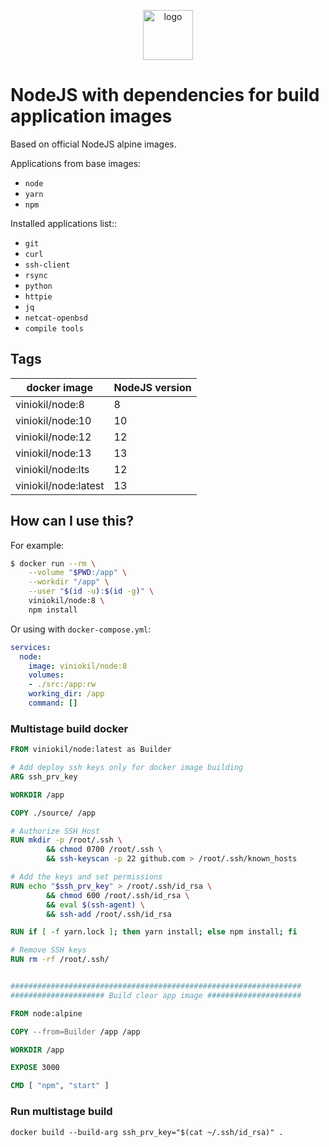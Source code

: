 <p align="center">
  <img alt="logo" src="https://hsto.org/webt/83/nk/0y/83nk0ym623xt8yit1b3pq9tj4cs.png" width="80" />
</p>


# NodeJS with dependencies for build application images

Based on official NodeJS alpine images.

Applications from base images:

- `node`
- `yarn`
- `npm`

Installed applications list::
- `git`
- `curl`
- `ssh-client`
- `rsync`
- `python`
- `httpie`
- `jq`
- `netcat-openbsd`
- `compile tools`

## Tags

| docker image         | NodeJS version |
| -------------------- | -------------- |
| viniokil/node:8      | 8              |
| viniokil/node:10     | 10             |
| viniokil/node:12     | 12             |
| viniokil/node:13     | 13             |
| viniokil/node:lts    | 12             |
| viniokil/node:latest | 13             |

## How can I use this?

For example:

```bash
$ docker run --rm \
    --volume "$PWD:/app" \
    --workdir "/app" \
    --user "$(id -u):$(id -g)" \
    viniokil/node:8 \
    npm install
```

Or using with `docker-compose.yml`:

```yml
services:
  node:
    image: viniokil/node:8
    volumes:
    - ./src:/app:rw
    working_dir: /app
    command: []
```

### Multistage build docker

```Dockerfile
FROM viniokil/node:latest as Builder

# Add deploy ssh keys only for docker image building
ARG ssh_prv_key

WORKDIR /app

COPY ./source/ /app

# Authorize SSH Host
RUN mkdir -p /root/.ssh \
        && chmod 0700 /root/.ssh \
        && ssh-keyscan -p 22 github.com > /root/.ssh/known_hosts

# Add the keys and set permissions
RUN echo "$ssh_prv_key" > /root/.ssh/id_rsa \
        && chmod 600 /root/.ssh/id_rsa \
        && eval $(ssh-agent) \
        && ssh-add /root/.ssh/id_rsa 

RUN if [ -f yarn.lock ]; then yarn install; else npm install; fi

# Remove SSH keys
RUN rm -rf /root/.ssh/


#################################################################
##################### Build clear app image #####################

FROM node:alpine

COPY --from=Builder /app /app

WORKDIR /app

EXPOSE 3000

CMD [ "npm", "start" ]
```


### Run multistage build
```shell
docker build --build-arg ssh_prv_key="$(cat ~/.ssh/id_rsa)" .
```
